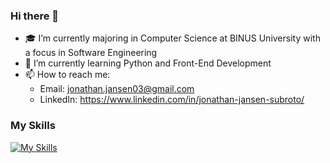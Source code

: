 ### Hi there 👋

<!--
**jonathanjansen03/jonathanjansen03** is a ✨ _special_ ✨ repository because its `README.md` (this file) appears on your GitHub profile.

Here are some ideas to get you started:

- 🔭 I’m currently working on ...
- 🌱 I’m currently learning ...
- 👯 I’m looking to collaborate on ...
- 🤔 I’m looking for help with ...
- 💬 Ask me about ...
- 📫 How to reach me: ...
- 😄 Pronouns: ...
- ⚡ Fun fact: ...
-->

-  🎓 I’m currently majoring in Computer Science at BINUS University with a focus in Software Engineering
-  🌱 I’m currently learning Python and Front-End Development
- 📫 How to reach me:
  - Email: jonathan.jansen03@gmail.com
  - LinkedIn: https://www.linkedin.com/in/jonathan-jansen-subroto/

### My Skills
[![My Skills](https://skillicons.dev/icons?i=html,css,js,nodejs,react,c,cpp,java,py,mysql&perline=5)](https://skillicons.dev)
